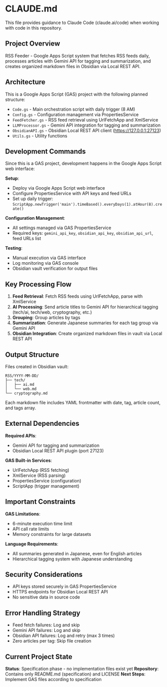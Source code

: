 # CLAUDE.md

This file provides guidance to Claude Code (claude.ai/code) when working with code in this repository.

## Project Overview

RSS Feeder - Google Apps Script system that fetches RSS feeds daily, processes articles with Gemini API for tagging and summarization, and creates organized markdown files in Obsidian via Local REST API.

## Architecture

This is a Google Apps Script (GAS) project with the following planned structure:
- `Code.gs` - Main orchestration script with daily trigger (8 AM)
- `Config.gs` - Configuration management via PropertiesService
- `FeedFetcher.gs` - RSS feed retrieval using UrlFetchApp and XmlService
- `LLMProcessor.gs` - Gemini API integration for tagging and summarization
- `ObsidianAPI.gs` - Obsidian Local REST API client (https://127.0.0.1:27123)
- `Utils.gs` - Utility functions

## Development Commands

Since this is a GAS project, development happens in the Google Apps Script web interface:

**Setup**:
- Deploy via Google Apps Script web interface
- Configure PropertiesService with API keys and feed URLs
- Set up daily trigger: `ScriptApp.newTrigger('main').timeBased().everyDays(1).atHour(8).create()`

**Configuration Management**:
- All settings managed via GAS PropertiesService
- Required keys: `gemini_api_key`, `obsidian_api_key`, `obsidian_api_url`, feed URLs list

**Testing**:
- Manual execution via GAS interface
- Log monitoring via GAS console
- Obsidian vault verification for output files

## Key Processing Flow

1. **Feed Retrieval**: Fetch RSS feeds using UrlFetchApp, parse with XmlService
2. **AI Processing**: Send article titles to Gemini API for hierarchical tagging (tech/ai, tech/web, cryptography, etc.)
3. **Grouping**: Group articles by tags
4. **Summarization**: Generate Japanese summaries for each tag group via Gemini API
5. **Obsidian Integration**: Create organized markdown files in vault via Local REST API

## Output Structure

Files created in Obsidian vault:
```
RSS/YYYY-MM-DD/
├── tech/
│   ├── ai.md
│   └── web.md
└── cryptography.md
```

Each markdown file includes YAML frontmatter with date, tag, article count, and tags array.

## External Dependencies

**Required APIs**:
- Gemini API for tagging and summarization
- Obsidian Local REST API plugin (port 27123)

**GAS Built-in Services**:
- UrlFetchApp (RSS fetching)
- XmlService (RSS parsing)
- PropertiesService (configuration)
- ScriptApp (trigger management)

## Important Constraints

**GAS Limitations**:
- 6-minute execution time limit
- API call rate limits
- Memory constraints for large datasets

**Language Requirements**:
- All summaries generated in Japanese, even for English articles
- Hierarchical tagging system with Japanese understanding

## Security Considerations

- API keys stored securely in GAS PropertiesService
- HTTPS endpoints for Obsidian Local REST API
- No sensitive data in source code

## Error Handling Strategy

- Feed fetch failures: Log and skip
- Gemini API failures: Log and skip
- Obsidian API failures: Log and retry (max 3 times)
- Zero articles per tag: Skip file creation

## Current Project State

**Status**: Specification phase - no implementation files exist yet
**Repository**: Contains only README.md (specification) and LICENSE
**Next Steps**: Implement GAS files according to specification